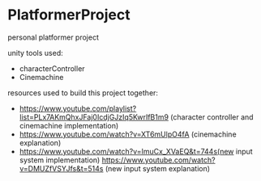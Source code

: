 # PlatformerProject
personal platformer project

unity tools used:
- characterController
- Cinemachine

resources used to build this project together:
- https://www.youtube.com/playlist?list=PLx7AKmQhxJFaj0IcdjGJzIq5KwrIfB1m9 (character controller and cinemachine implementation)
- https://www.youtube.com/watch?v=XT6mUlpO4fA (cinemachine explanation)
- https://www.youtube.com/watch?v=ImuCx_XVaEQ&t=744s(new input system implementation)
https://www.youtube.com/watch?v=DMUZfVSYJfs&t=514s (new input system explanation)
